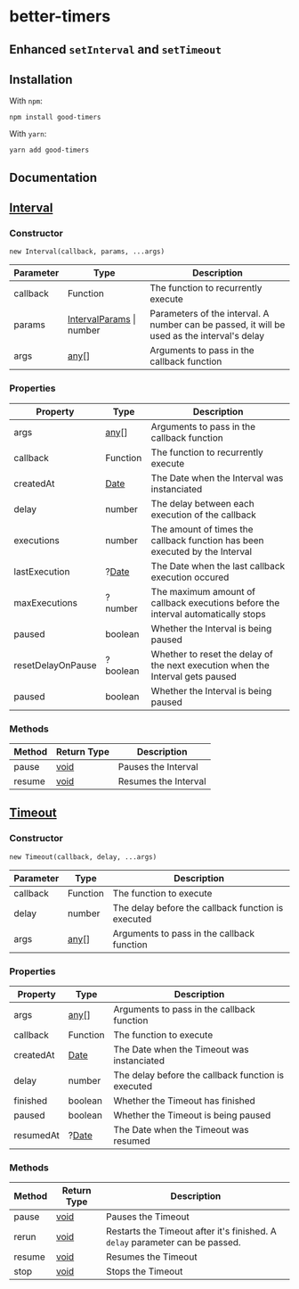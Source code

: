 # better-timers
## Enhanced `setInterval` and `setTimeout`

## Installation
With `npm`:
```
npm install good-timers
```
With `yarn`:
```
yarn add good-timers
```

## Documentation

## [Interval](https://github.com/paulleflon/timers/blob/master/src/lib/Interval.ts)
### Constructor
```
new Interval(callback, params, ...args)
```
| Parameter  | Type | Description |
| ---------- | ---- | ----------- |
| callback | Function  | The function to recurrently execute |	
| params  | [IntervalParams](https://github.com/paulleflon/timers/blob/master/src/lib/IntervalParams.ts) \| number  | Parameters of the interval. A number can be passed, it will be used as the interval's delay |
| args  | [any](https://www.typescriptlang.org/docs/handbook/2/everyday-types.html#any)[]  | Arguments to pass in the callback function |

### Properties
| Property | Type | Description |
| -------- | ---- | ----------- |
| args | [any](https://www.typescriptlang.org/docs/handbook/2/everyday-types.html#any)[] | Arguments to pass in the callback function |
| callback | Function | The function to recurrently execute |
| createdAt | [Date](https://developer.mozilla.org/en-US/docs/Web/JavaScript/Reference/Global_Objects/Date) | The Date when the Interval was instanciated |
| delay | number | The delay between each execution of the callback |
| executions | number | The amount of times the callback function has been executed by the Interval |
| lastExecution | ?[Date](https://developer.mozilla.org/en-US/docs/Web/JavaScript/Reference/Global_Objects/Date) | The Date when the last callback execution occured |
| maxExecutions | ?number | The maximum amount of callback executions before the interval automatically stops |
| paused | boolean | Whether the Interval is being paused |
| resetDelayOnPause | ?boolean | Whether to reset the delay of the next execution when the Interval gets paused |	
| paused | boolean | Whether the Interval is being paused |

### Methods
| Method | Return Type | Description |
| ------ | ----------- | ----------- |
| pause | [void](https://www.typescriptlang.org/docs/handbook/2/functions.html?#void) | Pauses the Interval |
| resume | [void](https://www.typescriptlang.org/docs/handbook/2/functions.html?#void) | Resumes the Interval |

## [Timeout](https://github.com/paulleflon/timers/blob/master/src/lib/Timeout.ts)
### Constructor
```
new Timeout(callback, delay, ...args)
```
| Parameter  | Type | Description |
| ---------- | ---- | ----------- |
| callback | Function | The function to execute |
| delay  | number | The delay before the callback function is executed |
| args  | [any](https://www.typescriptlang.org/docs/handbook/2/everyday-types.html#any)[] | Arguments to pass in the callback function |

### Properties
| Property | Type | Description |
| -------- | ---- | ----------- |
| args | [any](https://www.typescriptlang.org/docs/handbook/2/everyday-types.html#any)[] | Arguments to pass in the callback function |
| callback | Function | The function to execute |
| createdAt | [Date](https://developer.mozilla.org/en-US/docs/Web/JavaScript/Reference/Global_Objects/Date) | The Date when the Timeout was instanciated |
| delay | number | The delay before the callback function is executed |
| finished | boolean | Whether the Timeout has finished |
| paused | boolean | Whether the Timeout is being paused |
| resumedAt | ?[Date](https://developer.mozilla.org/en-US/docs/Web/JavaScript/Reference/Global_Objects/Date) | The Date when the Timeout was resumed |

### Methods
| Method | Return Type | Description |
| ------ | ----------- | ----------- |
| pause | [void](https://www.typescriptlang.org/docs/handbook/2/functions.html?#void) | Pauses the Timeout |
| rerun | [void](https://www.typescriptlang.org/docs/handbook/2/functions.html?#void) | Restarts the Timeout after it's finished. A `delay` parameter can be passed. |
| resume | [void](https://www.typescriptlang.org/docs/handbook/2/functions.html?#void) | Resumes the Timeout |
| stop | [void](https://www.typescriptlang.org/docs/handbook/2/functions.html?#void) | Stops the Timeout |